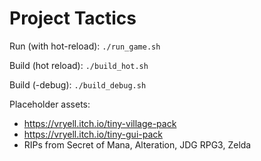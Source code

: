 # Project Tactics

Run (with hot-reload):
`./run_game.sh`

Build (hot reload):
`./build_hot.sh`

Build (-debug):
`./build_debug.sh`

Placeholder assets:
- https://vryell.itch.io/tiny-village-pack
- https://vryell.itch.io/tiny-gui-pack
- RIPs from Secret of Mana, Alteration, JDG RPG3, Zelda
